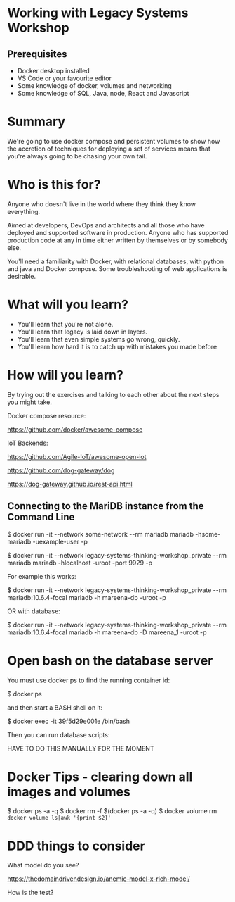 # Working with Legacy Systems Workshop


## Prerequisites

- Docker desktop installed
- VS Code or your favourite editor
- Some knowledge of docker, volumes and networking
- Some knowledge of SQL, Java, node, React and Javascript


# Summary

We're going to use docker compose and persistent volumes to show how the accretion of techniques for deploying a set of services means that you're always going to be chasing your own tail.

# Who is this for?

Anyone who doesn't live in the world where they think they know everything.

Aimed at developers, DevOps and architects and all those who have deployed and supported software in production. Anyone who has supported production code at any in time either written by themselves or by somebody else.

You'll need a familiarity with Docker, with relational databases, with python and java and Docker compose. Some troubleshooting of web applications is desirable.


# What will you learn?

- You'll learn that you're not alone.
- You'll learn that legacy is laid down in layers.
- You'll learn that even simple systems go wrong, quickly.
- You'll learn how hard it is to catch up with mistakes you made before

# How will you learn?

By trying out the exercises and talking to each other about the next steps you might take.





Docker compose resource:

https://github.com/docker/awesome-compose


IoT Backends:

https://github.com/Agile-IoT/awesome-open-iot



https://github.com/dog-gateway/dog


https://dog-gateway.github.io/rest-api.html


## Connecting to the MariDB instance from the Command Line

$ docker run -it --network some-network --rm mariadb mariadb -hsome-mariadb -uexample-user -p

$ docker run -it --network legacy-systems-thinking-workshop_private --rm mariadb mariadb -hlocalhost -uroot -port 9929 -p

For example this works:

$ docker run -it --network legacy-systems-thinking-workshop_private --rm mariadb:10.6.4-focal mariadb -h mareena-db -uroot -p

OR with database:

$ docker run -it --network legacy-systems-thinking-workshop_private --rm mariadb:10.6.4-focal mariadb -h mareena-db -D mareena_1 -uroot -p


# Open bash on the database server

You must use docker ps to find the running container id:

$ docker ps

and then start a BASH shell on it:

$ docker exec -it 39f5d29e001e /bin/bash

Then you can run database scripts:

HAVE TO DO THIS MANUALLY FOR THE MOMENT

# Docker Tips - clearing down all images and volumes

$ docker ps -a -q
$ docker rm -f $(docker ps -a -q)
$ docker volume rm `docker volume ls|awk '{print $2}'`


# DDD things to consider

What model do you see?

https://thedomaindrivendesign.io/anemic-model-x-rich-model/

How is the test?

